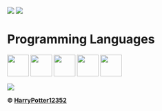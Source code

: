 

![](https://github-readme-stats.vercel.app/api?username=HarryPotter12352&show_icons=true&hide_border=true&theme=radical)
![](https://github-readme-stats.vercel.app/api/top-langs/?username=HarryPotter12352&show_icons=true&show_icons=true&title_color=000&icon_color=303030&text_color=303030&bg_color=ffffff&hide_border=true&theme=radical)


<h1>Programming Languages</h1>
<p><img src="https://cdn.jsdelivr.net/gh/devicons/devicon/icons/javascript/javascript-original.svg" width=50 height=50>
<img src="https://cdn.jsdelivr.net/gh/devicons/devicon/icons/python/python-original.svg" width=50 height=50>
<img src="https://cdn.jsdelivr.net/gh/devicons/devicon/icons/html5/html5-original.svg" width=50 height=50></img>
<img src="https://cdn.jsdelivr.net/gh/devicons/devicon/icons/typescript/typescript-original.svg" width=50 height=50>
<img src="https://cdn.jsdelivr.net/gh/devicons/devicon/icons/css3/css3-original.svg" width=50 height=50></p>
<img src="https://discord.c99.nl/widget/theme-2/737540230957105254.png">


**© [HarryPotter12352](https://github.com/HarryPotter12352)**
